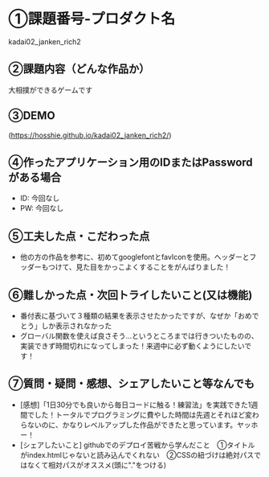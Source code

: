 # ①課題番号-プロダクト名

kadai02_janken_rich2

## ②課題内容（どんな作品か）

大相撲ができるゲームです

## ③DEMO

(https://hosshie.github.io/kadai02_janken_rich2/)

## ④作ったアプリケーション用のIDまたはPasswordがある場合

- ID: 今回なし
- PW: 今回なし

## ⑤工夫した点・こだわった点

- 他の方の作品を参考に、初めてgooglefontとfavIconを使用。ヘッダーとフッダーもつけて、見た目をかっこよくすることをがんばりました！

## ⑥難しかった点・次回トライしたいこと(又は機能)

- 番付表に基づいて３種類の結果を表示させたかったですが、なぜか「おめでとう」しか表示されなかった
- グローバル関数を使えば良さそう…というところまでは行きついたものの、実装できず時間切れになってしまった！来週中に必ず動くようにしたいです！

## ⑦質問・疑問・感想、シェアしたいこと等なんでも

- [感想]「1日30分でも良いから毎日コードに触る！練習法」を実践できた1週間でした！トータルでプログラミングに費やした時間は先週とそれほど変わらないのに、かなりレベルアップした作品ができたと思っています。ヤッホー！
- [シェアしたいこと] githubでのデプロイ苦戦から学んだこと　①タイトルがindex.htmlじゃないと読み込んでくれない　②CSSの紐づけは絶対パスではなくて相対パスがオススメ(頭に"."をつける)
